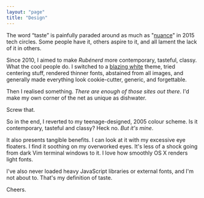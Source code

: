 ```yaml
---
layout: "page"
title: "Design"
---
```

The word “taste” is painfully paraded around as much as "[nuance](https://rubenerd.com/show294/)" in 2015 tech circles. Some people have it, others aspire to it, and all lament the lack of it in others.

Since 2010, I aimed to make *Rubénerd* more contemporary, tasteful, classy. What the cool people do. I switched to a [blazing white](https://en.wikipedia.org/wiki/Light-on-dark_color_scheme#.22Blazing_white.22) theme, tried centering stuff, rendered thinner fonts, abstained from all images, and generally made everything look cookie-cutter, generic, and forgettable.

Then I realised something. *There are enough of those sites out there*. I'd make my own corner of the net as unique as dishwater.

Screw that.

So in the end, I reverted to my teenage-designed, 2005 colour scheme. Is it contemporary, tasteful and classy? Heck no. *But it's mine*.

It also presents tangible benefits. I can look at it with my excessive eye floaters. I find it soothing on my overworked eyes. It's less of a shock going from dark Vim terminal windows to it. I love how smoothly OS X renders light fonts.

I've also never loaded heavy JavaScript libraries or external fonts, and I'm not about to. That's my definition of taste.

Cheers.

